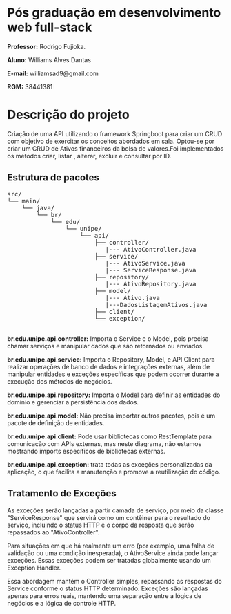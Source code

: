 # Pós graduação em desenvolvimento web full-stack
<p><strong>Professor:</strong> Rodrigo Fujioka.  </p>
<p><strong>Aluno:</strong> Williams Alves Dantas </p>
<p><strong>E-mail:</strong> williamsad9@gmail.com</p>
<p><strong>RGM:</strong> 38441381 </p>

<h1>Descrição do projeto</h1>

<p>Criação de uma API utilizando o framework Springboot para criar um CRUD com objetivo de exercitar os conceitos abordados em sala. Optou-se por criar um CRUD de Ativos financeiros da bolsa de valores.Foi implementados os métodos criar, listar , alterar, excluir e consultar por ID.</p>


<h2>Estrutura de pacotes</h2>
<pre>
src/
└── main/
    └── java/
        └── br/
            └── edu/
                └── unipe/
                    └── api/
                        ├── controller/
                           |--- AtivoController.java
                        ├── service/
                           |--- AtivoService.java
                           |--- ServiceResponse.java
                        ├── repository/
                           |--- AtivoRepository.java
                        ├── model/
                           |--- Ativo.java
                           |---DadosListagemAtivos.java
                        ├── client/
                        └── exception/
                           
</pre>
 <p></p><strong>br.edu.unipe.api.controller:</strong> Importa o Service e o Model, pois precisa chamar serviços e manipular dados que são retornados ou enviados.</p>
<p></p><strong>br.edu.unipe.api.service:</strong> Importa o Repository, Model, e API Client para realizar operações de banco de dados e integrações externas, além de manipular entidades e exceções específicas que podem ocorrer durante a execução dos métodos de negócios.</p>
<p></p><strong>br.edu.unipe.api.repository:</strong> Importa o Model para definir as entidades do domínio e gerenciar a persistência dos dados.</p>
<p><strong>br.edu.unipe.api.model:</strong> Não precisa importar outros pacotes, pois é um pacote de definição de entidades.</p>
<p><strong>br.edu.unipe.api.client:</strong> Pode usar bibliotecas como RestTemplate para comunicação com APIs externas, mas neste diagrama, não estamos mostrando imports específicos de bibliotecas externas.</p>
<p><strong>br.edu.unipe.api.exception:</strong> trata todas as exceções personalizadas da aplicação, o que facilita a manutenção e promove a reutilização do código.</p>

<h2>Tratamento de Exceções</h2>
<p>As exceções serão lançadas a partir camada de serviço, por meio da classe "ServiceResponse" que servirá como um contêiner para o resultado do serviço, incluindo o status HTTP e o corpo da resposta que serão repassados ao "AtivoController".</p>
<p>Para situações em que há realmente um erro (por exemplo, uma falha de validação ou uma condição inesperada), o AtivoService ainda pode lançar exceções. Essas exceções podem ser tratadas globalmente usando um Exception Handler.</p>
<p>Essa abordagem mantém o Controller simples, repassando as respostas do Service conforme o status HTTP determinado. Exceções são lançadas apenas para erros reais, mantendo uma separação entre a lógica de negócios e a lógica de controle HTTP.</p>


